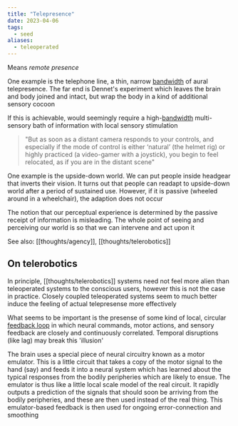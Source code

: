 ```yaml
---
title: "Telepresence"
date: 2023-04-06
tags:
  - seed
aliases:
  - teleoperated
---
```


Means _remote presence_

One example is the telephone line, a thin, narrow [bandwidth](thoughts/bandwidth.md) of aural telepresence. The far end is Dennet's experiment which leaves the brain and body joined and intact, but wrap the body in a kind of additional sensory cocoon

If this is achievable, would seemingly require a high-[bandwidth](thoughts/bandwidth.md) multi-sensory bath of information with local sensory stimulation

> "But as soon as a distant camera responds to your controls, and especially if the mode of control is either ‘natural’ (the helmet rig) or highly practiced (a video-gamer with a joystick), you begin to feel relocated, as if you are in the distant scene"

One example is the upside-down world. We can put people inside headgear that inverts their vision. It turns out that people can readapt to upside-down world after a period of sustained use. However, if it is passive (wheeled around in a wheelchair), the adaption does not occur

The notion that our perceptual experience is determined by the passive receipt of information is misleading. The whole point of seeing and perceiving our world is so that we can intervene and act upon it

See also: [[thoughts/agency]], [[thoughts/telerobotics]]

## On telerobotics

In principle, [[thoughts/telerobotics]] systems need not feel more alien than teleoperated systems to the conscious users, however this is not the case in practice. Closely coupled teleoperated systems seem to much better induce the feeling of actual telepresense more effectively

What seems to be important is the presense of some kind of local, circular [feedback loop](thoughts/feedback%20loops.md) in which neural commands, motor actions, and sensory feedback are closely and continuously correlated. Temporal disruptions (like lag) may break this 'illusion'

The brain uses a special piece of neural circuitry known as a motor emulator. This is a little circuit that takes a copy of the motor signal to the hand (say) and feeds it into a neural system which has learned about the typical responses from the bodily peripheries which are likely to ensue. The emulator is thus like a little local scale model of the real circuit. It rapidly outputs a prediction of the signals that should soon be arriving from the bodily peripheries, and these are then used instead of the real thing. This emulator-based feedback is then used for ongoing error-connection and smoothing

